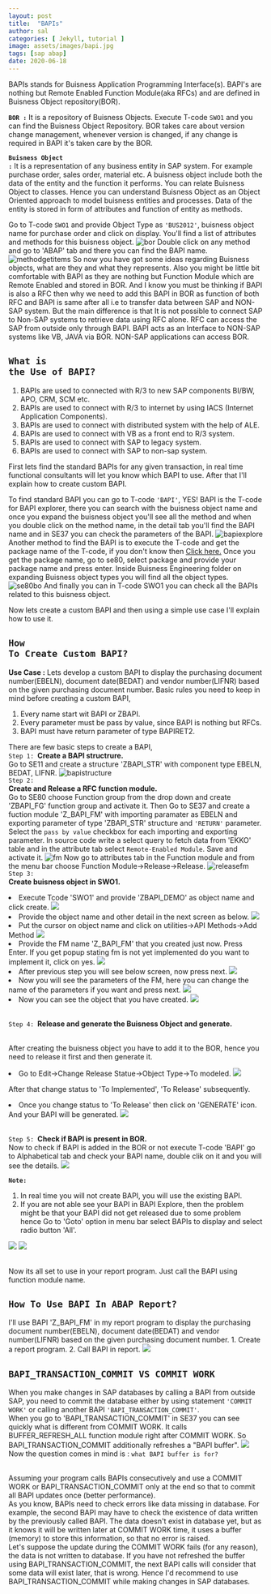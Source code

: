 ```yaml
---
layout: post
title:  "BAPIs"
author: sal
categories: [ Jekyll, tutorial ]
image: assets/images/bapi.jpg
tags: [sap abap]
date: 2020-06-18
---
```

BAPIs stands for Buisness Application Programming Interface(s). BAPI's are nothing but Remote Enabled Function Module(aka RFCs) and are defined in Buisness Object repository(BOR).

<code class="highlighter-rouge"><strong>BOR :</strong></code> It is a repository of Buisness Objects. Execute T-code `SWO1` and you can find the Buisness Object Repository. BOR takes care about version change management, whenever version is changed, if any change is required in BAPI it's taken care by the BOR.

<code class="highlighter-rouge"><strong>Buisness Object :</strong></code> It is a representation of any business entity in SAP system. For example purchase order, sales order, material etc. A buisness object include both the data of the entity and the function it performs. You can relate Buisness Object to classes. Hence you can understand Buisness Object as an Object Oriented approach to model buisness entities and processes. Data of the entity is stored in form of attributes and function of entity as methods.

Go to T-code `SWO1` and provide Object Type as `'BUS2012'`, buisness object name for purchase order and click on display. You'll find a list of attributes and methods for this buisness object. 
![bor](https://lh3.googleusercontent.com/pw/ACtC-3e48LZp8GgKtPKUcopjWJHiFq7U5oVHckrKRM9wT0Kf_Hc75ulnUC1wcedKCdkJpV3B3V08g0Zyx0BPUzGGr_50pcQUEDepxJCO_vcpgPprR4nnUDMH_JDA2FVJ86TXik4m_t2-tFJdp2ppV0GGY_gO=w974-h788-no?authuser=0)
Double click on any method and go to 'ABAP' tab and there you can find the BAPI name.
![methodgetitems](https://lh3.googleusercontent.com/pw/ACtC-3fYcWXH1REa1BmQss9AEL1uASRBlwJfI5gIO1juj4BYDhaBiHolVbEX5HXlzo4kkYiLGwHvNoBJ6LOD7HDHZDGY2eYFZbji3y46WFpBGWfhcM-jZ24OeI2HGQZ1qzbp1WhePTDxDIoOUMXk7Mj972Zw=w790-h788-no?authuser=0)
So now you have got some ideas regarding Buisness objects, what are they and what they represents. Also you might be little bit comfortable with BAPI as they are nothing but Function Module which are Remote Enabled and stored in BOR. And I know you must be thinking if BAPI is also a RFC then why we need to add this BAPI in BOR as function of both RFC and BAPI is same after all i.e to transfer data between SAP and NON-SAP system. But the main difference is that It is not possible to connect SAP to Non-SAP systems to retrieve data using RFC alone. RFC can access the SAP from outside only through BAPI. BAPI acts as an Interface to NON-SAP systems like VB, JAVA via BOR. NON-SAP applications can access BOR. 

## <code class="highlighter-rouge">What is the Use of BAPI?</code>
1. BAPIs are used to connected with R/3 to new SAP components BI/BW, APO, CRM, SCM etc.
2. BAPIs are used to connect with R/3 to internet by using IACS (Internet Application Components).
3. BAPIs are used to connect with distributed system with the help of ALE.
4. BAPIs are used to connect with VB as a front end to R/3 system.
5. BAPIs are used to connect with SAP to legacy system.
6. BAPIs are used to connect with SAP to non-sap system.

First lets find the standard BAPIs for any given transaction, in real time functional consultants will let you know which BAPI to use. After that I'll explain how to create custom BAPI.

To find standard BAPI you can go to T-code `'BAPI'`, YES! BAPI is the T-code for BAPI explorer, there you can search with the buisness object name and once you expand the buisness object you'll see all the method and when you double click on the method name, in the detail tab you'll find the BAPI name and in SE37 you can check the parameters of the BAPI.
![bapiexplore](https://lh3.googleusercontent.com/pw/ACtC-3e0tfZRgbyXu3laA4UPVlFwfAom50XoyeYsD9HU-TMQA6b796PpeKHHLO1w9Nvb6bFsUV0XEcv6C9lUxdOkX2LJRDZuJh_v99yysYsj_1Wu-KCfdod2rRYZ-platpsVbNT5JF7XnzVkFbImM2nr15YK=w728-h788-no?authuser=0)
Another method to find the BAPI is to execute the T-code and get the package name of the T-code, if you don't know then <a href="/function-module-exit#exactline">Click here.</a> 
Once you get the package name, go to se80, select package and provide your package name and press enter. Inside Buisness Engineering folder on expanding Buisness object types you will find all the object types.
![se80bo](https://lh3.googleusercontent.com/pw/ACtC-3efYybBLYQzL481F0stCR5cvHnUGKV9yj0JOCL8wVdKfoxnDCCAm-9r5kx3GGxjpUBPpPQdoo0kjm6IjkJN0lVTO19eHOARblAAzW5eiJdw4ht1oTK8Zk8vObFnNk5ZTf6KpIiT1ymy79R_NmD6PA54=w1021-h788-no?authuser=0)
And finally you can in T-code SWO1 you can check all the BAPIs related to this buisness object.

Now lets create a custom BAPI and then using a simple use case I'll explain how to use it.

## <code class="highlighter-rouge">How To Create Custom BAPI?</code>
**Use Case :** Lets develop a custom BAPI to display the purchasing document number(EBELN), document date(BEDAT) and vendor number(LIFNR) based on the given purchasing document number.
Basic rules you need to keep in mind before creating a custom BAPI,
1. Every name start wit BAPI or ZBAPI.
2. Every parameter must be pass by value, since BAPI is nothing but RFCs.
3. BAPI must have return parameter of type BAPIRET2.

There are few basic steps to create a BAPI,
<br><code class="highlighter-rouge">Step 1: </code><strong>Create a BAPI structrure.</strong>
<br>Go to SE11 and create a structure 'ZBAPI_STR' with component type EBELN, BEDAT, LIFNR.
![bapistructure](https://lh3.googleusercontent.com/pw/ACtC-3cBVtxVMqAwdq_WUS11FPa--OBqqm9N-uUx8wqcFDgJW2AUqjEUoYtBwJACgIx9nNSq09mZDYBoSDy2NpWsN58fn7-yzDDgEw8Z243HGjfm061kgXrsHedGD7GNJJzuPzYV0IraSREqG17RFPE9fjPe=w1440-h530-no?authuser=0)
<br><code class="highlighter-rouge">Step 2: </code><strong>Create and Release a RFC function module.</strong>
<br>Go to SE80 choose Function group from the drop down and create 'ZBAPI_FG' function group and activate it.
Then Go to SE37 and create a fuction module 'Z_BAPI_FM' with importing paramater as EBELN and exporting parameter of type 'ZBAPI_STR' structure and `'RETURN'` parameter. Select the `pass by value` checkbox for each importing and exporting parameter. In source code write a select query to fetch data from 'EKKO' table and in the attribute tab select `Remote-Enabled Module`. Save and activate it.
![fm](https://lh3.googleusercontent.com/pw/ACtC-3duK6OsFcQOBT7MPjeBvUuGZ-6Gc87ARn3lZ0cH42fasSXi3zj9VZeOG8O_u3c9GjdL453CNppl2tKUc6Icib7p0Mz8Tndlcx626cJNGrYzM_BPRHwTflCmtobFPW0Xaj-CSDkjdxNNr-s3OW8ibrp-=w945-h788-no?authuser=0)
Now go to attributes tab in the Function module and from the menu bar choose Function Module->Release->Release.
![releasefm](https://lh3.googleusercontent.com/pw/ACtC-3c7g06KZd4Zbk_Z2bB9V5Z6wlsNCZZ2bacvXfvynm33A3ftyottHQ-o5uVHBoeKsqhkSjOmvd160MSxwsAEotUvzNzUs-rFmSJeokNHl3OttyZTCKGZ358DpxQIn2RNUiW3mOeyXW6BgGcepJJr98Rj=w1029-h788-no?authuser=0)
<br><code class="highlighter-rouge">Step 3: </code><strong>Create buisness object in SWO1.</strong>
<li>Execute Tcode 'SWO1' and provide 'ZBAPI_DEMO' as object name and click create.
<img src="https://lh3.googleusercontent.com/pw/ACtC-3fN3ivymZ3xft4K8RmQnK7Ra2Eg4tTSnaqSQI-XB-NVJmkmjoXMs3x5PHE2M-S2mW3h6erRR3qJe3xc8KeCy0vX2RQ1y3t8ffW5wH9U3csYbRlRIfAH-d7g1dR-HSXt25IXvH5vki5vjVhCV9grD7kS=w974-h558-no?authuser=0">
<li>Provide the object name and other detail in the next screen as below.
<img src="https://lh3.googleusercontent.com/pw/ACtC-3dEEU_u38Z0iIRO1EU5GbQN2SQaLZwugN3XthUFgdCHx1GWS33VVF6erYRUI5bt6ba-MC-0q6zqxwgSYDXznovpJwwQLnQ6jGRCehXpuBh_a2ZgUQKHS6Mm5cybGVC2EOf0biU6GFS_dEDYwuEyR9tE=w912-h438-no?authuser=0">
<li>Put the cursor on object name and click on utilities->API Methods->Add Method
<img src="https://lh3.googleusercontent.com/pw/ACtC-3dHP4w4KnfVFL3Sz1DwxKNGJ1ojxLG7GyJuFn9NFHE1sKPqPZxnbcMEQV1IpCKM6yI-XKoNOC1UtxXjs9Z1NU2A_T0_aDy6oGQIWw9sBaMPSmYSjgB3aG6wDWFgMdhmaHJZevNkZm3ELMLBR_3Rn_PK=w1176-h526-no?authuser=0">
<li>Provide the FM name 'Z_BAPI_FM' that you created just now. Press Enter. If you get popup stating fm is not yet implemented do you want to implement it, click on yes.
<img src="https://lh3.googleusercontent.com/pw/ACtC-3f5YfKX23IcLkwWsnFiv6AiKG8K8VzTMDy9FYJKW7dnOiQTv3625BR2n7qR5V3tSvdT-KApjUPR8W5NRbt1PS-wve9IOQlTPEfi7hpbV7FXk9IfqJMXcQo9HloGj8JNGf1l3v_lvRDvUpY1nFEz5Zwu=w1020-h226-no?authuser=0">
<li>After previous step you will see below screen, now press next.
<img src="https://lh3.googleusercontent.com/pw/ACtC-3fNmd_mpglWEq68VYa3fToizLzz-jSNAZxLAsOTj1G6-_1pj2LOMMGA54W0p1siaxf6_9h12VV8sbU-4qrGHJUVbFxr3-g8unINsNT0QKHoJCZGuZeRrmSMjIknvWa_YXwYy_m7Qdw5YgAxNn1Sbjed=w1014-h648-no?authuser=0">
<li>Now you will see the parameters of the FM, here you can change the name of the parameters if you want and press next.
<img src="https://lh3.googleusercontent.com/pw/ACtC-3fZaPQzqdI53HZgqS4HKFg7_ZV2F5Q_iPBBDVpuLijO_RHDeWWOz5gbxSIEnme06JdEHF04bRD-ZmY0xvTcPQrtswbg5Fruyg5DNjPuea5Y1yDIxfSAi0_HfUi4kVuFHrfGc763zkJJAiM9NNcHWiXn=w1440-h722-no?authuser=0">
<li>Now you can see the object that you have created.
<img src="https://lh3.googleusercontent.com/pw/ACtC-3f4vB23J_NvSkiDAKEpF5_vwPjRWFMEnzybc0oLby8xxl1z2vOtdMeWAl8TeaJZN5Qws4BDLQF9FFqAyf-N0TRvTdH9xIYnT-TCnt5LLdBF9peNIHnrygxcV7aop_-n_s4DjR5guaF6Iydx-Fv_x1yp=w1072-h680-no?authuser=0">

<br><code class="highlighter-rouge">Step 4: </code><strong>Release and generate the Buisness Object and generate.</strong>

<br>After creating the buisness object you have to add it to the BOR, hence you need to release it first and then generate it.
<li>Go to Edit->Change Release Statue->Object Type->To modeled.
<img src="https://lh3.googleusercontent.com/pw/ACtC-3fWkZxDGX3wfaJdBoW0POzNoscj0515ki2HmPTPUujQi8tTbAjmzVI4t3buFO36gaG4bxA4DgPfiFTp_YY-WQfWUs7uQaVTycuTAxecQulsPzrt23njC2lP6IcYktstQ9dGc8qCZXLNixBUSvpfBtRu=w1266-h732-no?authuser=0">

After that change status to 'To Implemented', 'To Release' subsequently.
<li>Once you change status to 'To Release' then click on 'GENERATE' icon. And your BAPI will be generated.
<img src="https://lh3.googleusercontent.com/pw/ACtC-3e2MaCh72PVYgrWq4SeMI5L5X5LRTITno0TPX8OZ-VYr-OtVjE-Jg7pJlHS8qn4RIoAFwpglJi6-Wy_5Uh789gALTHy9yUjzzIyGDhfcCDmKq82yhl03vV-g9DbR273BHRgWp4QgcSmp1Dyfc6OWsTG=w948-h194-no?authuser=0">

<br><code class="highlighter-rouge">Step 5: </code><strong>Check if BAPI is present in BOR.</strong>
<br>Now to check if BAPI is added in the BOR or not execute T-code 'BAPI' go to Alphabetical tab and check your BAPI name, double clik on it and you will see the details.
<img src="https://lh3.googleusercontent.com/pw/ACtC-3fJZvDRUmUhtm6LDYGUoPerZphjKNEbPwlj1oBsLoVwRBDLOmVV3nN2IQ1KuYSoxjK9f9a3gxgyiu988aBs-h2YyLXmoZ5eZTdlc5gLakrgB_XP36NHAPXsTDZh8d-KxhxjV3YtzGGBtCJLw0xfR7Bx=w969-h788-no?authuser=0">

<code class="highlighter-rouge"><strong>Note:</strong></code><br> 
1. In real time you will not create BAPI, you will use the existing BAPI.<br>
2. If you are not able see your BAPI in BAPI Explore, then the problem might be that your BAPI did not get released due to some problem hence Go to 'Goto' option in menu bar select BAPIs to display and select radio button 'All'.
<img src="https://lh3.googleusercontent.com/pw/ACtC-3eY0rtTk1wk9saQkWyVcKGnSxPZ0kRoVsOdor79_b68NlJMzCS66o3rqOvL5YivuoZV-loytYUHFTvv5dDKs93xYJe1M0T5_K3X-ZLAkQ64LJmlcxE7SbVoLe1VnWKWG20d836DSXJvvaoDBWVqIXsG=w906-h788-no?authuser=0">
<img src="https://lh3.googleusercontent.com/pw/ACtC-3eHe4w-wLGPQ55KQ_SflVuORIraA26qMWCRUZuGBFN0Pm5-NecLjMf9W9pKSjef29zAPO0HXYhyVpdofbFSfVs1quFIlwnhFMqPR2IE7TD15o7UszMoS7xjgkFadM7WrPKn5xUG361A2i4zVeGOGqbM=w336-h358-no?authuser=0">

<br>Now its all set to use in your report program. Just call the BAPI using function module name.<br>

<h2> <code class="highlighter-rouge">How To Use BAPI In ABAP Report?</code></h2>
I'll use BAPI 'Z_BAPI_FM' in my report program to display the purchasing document number(EBELN), document date(BEDAT) and vendor number(LIFNR) based on the given purchasing document number.
1. Create a report program.
2. Call BAPI in report.
<img src="https://lh3.googleusercontent.com/pw/ACtC-3cBmmE5GuyTRJj3TQUGC0oRiopImMWoYHYAn0fpYDuzRD_rA_TWmClJauz4vG7MiO3uOKczU5jqDTyuOJn8Ciq6MQQ3h0s5yG_UxirWlnyMXiv5W0kz0Zts6BlSLkVxX-f1MLj9kud5QPtDj0c8E389=w978-h788-no?authuser=0">

<h2> <code class="highlighter-rouge">BAPI_TRANSACTION_COMMIT VS COMMIT WORK</code></h2>
When you make changes in SAP databases by calling a BAPI from outside SAP, you need to commit the database either by using statement <code class="highlighter-rouge">'COMMIT WORK'</code> or calling another BAPI <code class="highlighter-rouge">'BAPI_TRANSACTION_COMMIT'</code>.
<br>When you go to 'BAPI_TRANSACTION_COMMIT' in SE37 you can see quickly what is different from COMMIT WORK. It calls BUFFER_REFRESH_ALL function module right after COMMIT WORK.
So BAPI_TRANSACTION_COMMIT additionally refreshes a "BAPI buffer".
<img src="https://lh3.googleusercontent.com/pw/ACtC-3cRN-Ie7Mt0Y7Na7gAN6azxLfgwlwIK6x47nN96aWbZzZqcF1GG5dTnGVHzrfark0zB0C3h6tUdsADMh2J6oTQX2XT7yLAUudHHMyO3wqc-C4LR1IjQGnUhphzwms7T7Nsrvt0UhcYUxhew_lq8RpDS=w919-h788-no?authuser=0">
Now the question comes in mind is : <code class="highlighter-rouge">what BAPI buffer is for?</code>

<br>Assuming your program calls BAPIs consecutively and use a COMMIT WORK or BAPI_TRANSACTION_COMMIT only at the end so that to commit all BAPI updates once (better performance).
<br>As you know, BAPIs need to check errors like data missing in database. For example, the second BAPI may have to check the existence of data written by the previously called BAPI. The data doesn't exist in database yet, but as it knows it will be written later at COMMIT WORK time, it uses a buffer (memory) to store this information, so that no error is raised.
<br>Let's suppose the update during the COMMIT WORK fails (for any reason), the data is not written to database. If you have not refreshed the buffer using BAPI_TRANSACTION_COMMIT, the next BAPI calls will consider that some data will exist later, that is wrong. Hence I'd recommend to use BAPI_TRANSACTION_COMMIT while making changes in SAP databases.


 <!-- + ~~strike through~~ -->
<!-- + ==highlight== -->
<!-- + \*escaped characters\* -->

<!-- Perhaps the best part of Markdown is that you're never limited to just Markdown. You can write HTML directly in the Markdown editor and it will just work as HTML usually does. No limits! Here's a standard YouTube embed code as an example: -->

<!-- <p><iframe style="width:100%;" height="315" src="https://www.youtube.com/embed/Cniqsc9QfDo?rel=0&amp;showinfo=0" frameborder="0" allowfullscreen></iframe></p> -->